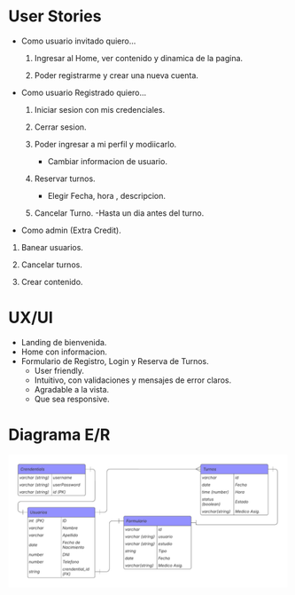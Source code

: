 # User Stories

- Como usuario invitado quiero...

  1. Ingresar al Home, ver contenido y dinamica de la pagina.

  2. Poder registrarme y crear una nueva cuenta.

- Como usuario Registrado quiero...

  1. Iniciar sesion con mis credenciales.

  2. Cerrar sesion.

  3. Poder ingresar a mi perfil y modiicarlo.

     - Cambiar informacion de usuario.

  4. Reservar turnos.

     - Elegir Fecha, hora , descripcion.

  5. Cancelar Turno.
     -Hasta un dia antes del turno.

- Como admin (Extra Credit).

1.  Banear usuarios.

2.  Cancelar turnos.

3.  Crear contenido.

# UX/UI

- Landing de bienvenida.
- Home con informacion.
- Formulario de Registro, Login y Reserva de Turnos.
  - User friendly.
  - Intuitivo, con validaciones y mensajes de error claros.
  - Agradable a la vista.
  - Que sea responsive.

# Diagrama E/R

<img src="./img/Diagrama ER de base de datos (pata de gallo).png" alt="Diagrama E/R">
